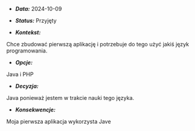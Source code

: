 

- ***Data:***    2024-10-09


- ***Status:***  Przyjęty


- ***Kontekst:***

Chce zbudować pierwszą aplikację i potrzebuje do tego użyć jakiś język programowania.


- ***Opcje:***

Java i PHP


- ***Decyzja:***

Java ponieważ jestem w trakcie nauki tego języka. 

- ***Konsekwencje:***

Moja pierwsza aplikacja wykorzysta Jave

